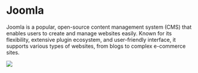 # Joomla
Joomla is a popular, open-source content management system (CMS) that enables users to create and manage websites easily. Known for its flexibility, extensive plugin ecosystem, and user-friendly interface, it supports various types of websites, from blogs to complex e-commerce sites.


![](https://www.appvizer.com/media/application/450/screenshot/2474/4317.png)
